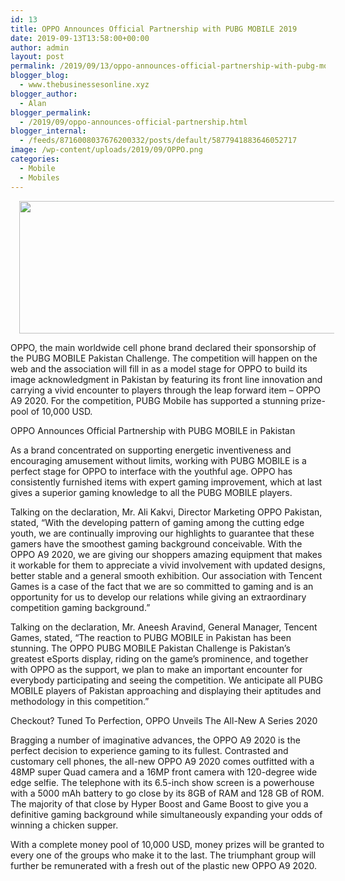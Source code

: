 ```yaml
---
id: 13
title: OPPO Announces Official Partnership with PUBG MOBILE 2019
date: 2019-09-13T13:58:00+00:00
author: admin
layout: post
permalink: /2019/09/13/oppo-announces-official-partnership-with-pubg-mobile-2019/
blogger_blog:
  - www.thebusinessesonline.xyz
blogger_author:
  - Alan
blogger_permalink:
  - /2019/09/oppo-announces-official-partnership.html
blogger_internal:
  - /feeds/8716008037676200332/posts/default/5877941883646052717
image: /wp-content/uploads/2019/09/OPPO.png
categories:
  - Mobile
  - Mobiles
---
```

<div dir="ltr" style="text-align: left;">
  <div style="clear: both; text-align: center;">
    <a href="http://thebusinessesonline.xyz/wp-content/uploads/2019/09/OPPO.png" style="margin-left: 1em; margin-right: 1em;"><img border="0" data-original-height="245" data-original-width="737" height="212" src="http://thebusinessesonline.xyz/wp-content/uploads/2019/09/OPPO-300x100.png" width="640" /></a>
  </div>
  
  <p>
    OPPO, the main worldwide cell phone brand declared their sponsorship of the PUBG MOBILE Pakistan Challenge. The competition will happen on the web and the association will fill in as a model stage for OPPO to build its image acknowledgment in Pakistan by featuring its front line innovation and carrying a vivid encounter to players through the leap forward item – OPPO A9 2020. For the competition, PUBG Mobile has supported a stunning prize-pool of 10,000 USD.
  </p>
  
  <p>
    OPPO Announces Official Partnership with PUBG MOBILE in Pakistan
  </p>
  
  <p>
    As a brand concentrated on supporting energetic inventiveness and encouraging amusement without limits, working with PUBG MOBILE is a perfect stage for OPPO to interface with the youthful age. OPPO has consistently furnished items with expert gaming improvement, which at last gives a superior gaming knowledge to all the PUBG MOBILE players.
  </p>
  
  <p>
    Talking on the declaration, Mr. Ali Kakvi, Director Marketing OPPO Pakistan, stated, &#8220;With the developing pattern of gaming among the cutting edge youth, we are continually improving our highlights to guarantee that these gamers have the smoothest gaming background conceivable. With the OPPO A9 2020, we are giving our shoppers amazing equipment that makes it workable for them to appreciate a vivid involvement with updated designs, better stable and a general smooth exhibition. Our association with Tencent Games is a case of the fact that we are so committed to gaming and is an opportunity for us to develop our relations while giving an extraordinary competition gaming background.&#8221;
  </p>
  
  <p>
    Talking on the declaration, Mr. Aneesh Aravind, General Manager, Tencent Games, stated, &#8220;The reaction to PUBG MOBILE in Pakistan has been stunning. The OPPO PUBG MOBILE Pakistan Challenge is Pakistan&#8217;s greatest eSports display, riding on the game&#8217;s prominence, and together with OPPO as the support, we plan to make an important encounter for everybody participating and seeing the competition. We anticipate all PUBG MOBILE players of Pakistan approaching and displaying their aptitudes and methodology in this competition.&#8221;
  </p>
  
  <p>
    Checkout? Tuned To Perfection, OPPO Unveils The All-New A Series 2020
  </p>
  
  <p>
    Bragging a number of imaginative advances, the OPPO A9 2020 is the perfect decision to experience gaming to its fullest. Contrasted and customary cell phones, the all-new OPPO A9 2020 comes outfitted with a 48MP super Quad camera and a 16MP front camera with 120-degree wide edge selfie. The telephone with its 6.5-inch show screen is a powerhouse with a 5000 mAh battery to go close by its 8GB of RAM and 128 GB of ROM. The majority of that close by Hyper Boost and Game Boost to give you a definitive gaming background while simultaneously expanding your odds of winning a chicken supper.
  </p>
  
  <p>
    With a complete money pool of 10,000 USD, money prizes will be granted to every one of the groups who make it to the last. The triumphant group will further be remunerated with a fresh out of the plastic new OPPO A9 2020.
  </p>
</div>